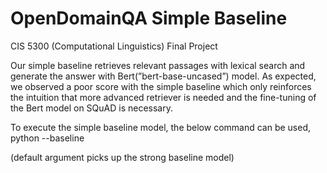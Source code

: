 # OpenDomainQA Simple Baseline
CIS 5300 (Computational Linguistics) Final Project

Our simple baseline retrieves relevant passages with lexical search and generate
the answer with Bert(”bert-base-uncased”) model. As expected, we observed a
poor score with the simple baseline which only reinforces the intuition that more
advanced retriever is needed and the fine-tuning of the Bert model on SQuAD
is necessary.

To execute the simple baseline model, the below command can be used,
python <filpath to main.py> --baseline

(default argument picks up the strong baseline model)
